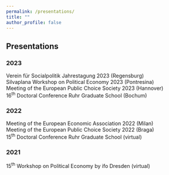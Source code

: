 ```yaml
---
permalink: /presentations/
title: ""
author_profile: false
---
```

## Presentations

### 2023
Verein für Socialpolitik Jahrestagung 2023 (Regensburg)  
Silvaplana Workshop on Political Economy 2023 (Pontresina)  
Meeting of the European Public Choice Society 2023 (Hannover)  
16<sup>th</sup> Doctoral Conference Ruhr Graduate School (Bochum)  

### 2022
Meeting of the European Economic Association 2022 (Milan)  
Meeting of the European Public Choice Society 2022 (Braga)  
15<sup>th</sup> Doctoral Conference Ruhr Graduate School (virtual)  

### 2021
15<sup>th</sup> Workshop on Political Economy by ifo Dresden (virtual)  
